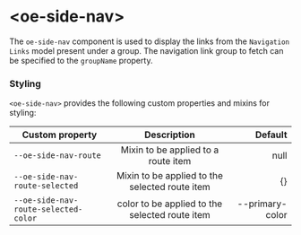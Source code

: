 # \<oe-side-nav\>

The `oe-side-nav` component is used to display the links from the `Navigation Links` model present under a group. The navigation link group to fetch
can be specified to the `groupName` property.

### Styling

`<oe-side-nav>` provides the following custom properties and mixins for styling:

|Custom property | Description | Default|
|----------------|:-------------:|----------:|
|`--oe-side-nav-route` | Mixin to be applied to a route item  | null|
|`--oe-side-nav-route-selected` | Mixin to be applied to the selected route item | {}|
|`--oe-side-nav-route-selected-color` | color to be applied to the selected route item | --primary-color|